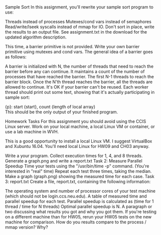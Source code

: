 Sample Sort
In this assignment, you'll rewrite your sample sort program to use:

Threads instead of processes
Mutexes/cond vars instead of semaphores
Read/write/lseek syscalls instead of mmap for IO.
Don't sort in place, write the results to an output file.
See assignment.txt in the download for the updated algorithm description.

This time, a barrier primitive is not provided. Write your own barrier primitive using mutexes and cond vars. The general idea of a barrier goes as follows:

A barrier is initialized with N, the number of threads that need to reach the barrier before any can continue.
It maintains a count of the number of processes that have reached the barrier.
The first N-1 threads to reach the barrier block.
Once the N'th thread reaches the barrier, all the threads are allowed to continue.
It's OK if your barrier can't be reused.
Each worker thread should print out some text, showing that it's actually participating in sample sort:

 {p}: start {start}, count {length of local array}  
This should be the only output of your finished program.

Homework Tasks
For this assignment you should avoid using the CCIS Linux server. Work on your local machine, a local Linux VM or container, or use a lab machine in WVH.

This is a good opportunity to install a local Linux VM. I suggest VirtualBox and Xubuntu 16.04. You'll need local Linux for HW09 and CH03 anyway.

Write a your program.
Collect execution times for 1, 4, and 8 threads.
Generate a graph.png and write a report.txt
Task 2: Measure Parallel Speedup
Time your tests using the "/usr/bin/time -p" command. (You're interested in "real" time)
Repeat each test three times, taking the median.
Make a graph (graph.png) showing the measured time for each case.
Task 3: report.txt
Create a file, report.txt, containing the following information:

The operating system and number of processor cores of your test machine (which should not be login.ccs.neu.edu).
A table of measured time and parallel speedup for each test.
Parallel speedup is calculated as (time for 1 thread / time for N threads)
Optimal parallel speedup is N.
A paragraph or two discussing what results you got and why you got them.
If you're testing on a different machine than for HW05, rerun your HW05 tests on the new machine for comparison.
How do you results compare to the process / mmap version? Why?
